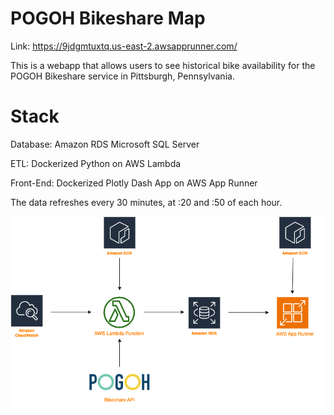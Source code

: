 # POGOH Bikeshare Map

Link:
https://9jdgmtuxtq.us-east-2.awsapprunner.com/

This is a webapp that allows users to see historical bike availability for the POGOH Bikeshare service in Pittsburgh, Pennsylvania.

# Stack
Database: Amazon RDS Microsoft SQL Server

ETL: Dockerized Python on AWS Lambda

Front-End: Dockerized Plotly Dash App on AWS App Runner

The data refreshes every 30 minutes, at :20 and :50 of each hour.

![alt text](image.png)
